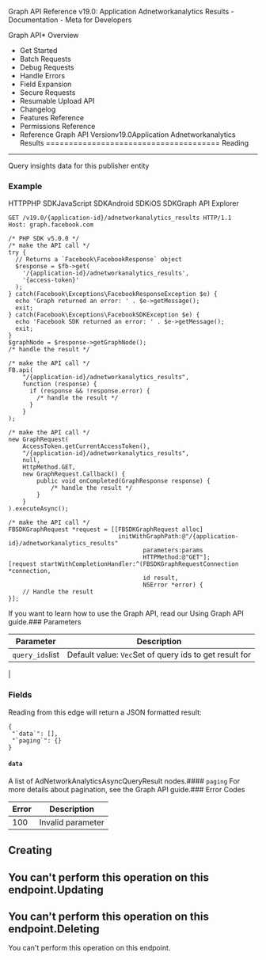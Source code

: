 Graph API Reference v19.0: Application Adnetworkanalytics Results - Documentation - Meta for Developers

Graph API* Overview
* Get Started
* Batch Requests
* Debug Requests
* Handle Errors
* Field Expansion
* Secure Requests
* Resumable Upload API
* Changelog
* Features Reference
* Permissions Reference
* Reference
Graph API Versionv19.0Application Adnetworkanalytics Results
======================================
Reading
-------
Query insights data for this publisher entity

### Example
HTTPPHP SDKJavaScript SDKAndroid SDKiOS SDKGraph API Explorer
```
GET /v19.0/{application-id}/adnetworkanalytics_results HTTP/1.1
Host: graph.facebook.com
```
```
/* PHP SDK v5.0.0 */
/* make the API call */
try {
  // Returns a `Facebook\FacebookResponse` object
  $response = $fb->get(
    '/{application-id}/adnetworkanalytics_results',
    '{access-token}'
  );
} catch(Facebook\Exceptions\FacebookResponseException $e) {
  echo 'Graph returned an error: ' . $e->getMessage();
  exit;
} catch(Facebook\Exceptions\FacebookSDKException $e) {
  echo 'Facebook SDK returned an error: ' . $e->getMessage();
  exit;
}
$graphNode = $response->getGraphNode();
/* handle the result */
```
```
/* make the API call */
FB.api(
    "/{application-id}/adnetworkanalytics_results",
    function (response) {
      if (response && !response.error) {
        /* handle the result */
      }
    }
);
```
```
/* make the API call */
new GraphRequest(
    AccessToken.getCurrentAccessToken(),
    "/{application-id}/adnetworkanalytics_results",
    null,
    HttpMethod.GET,
    new GraphRequest.Callback() {
        public void onCompleted(GraphResponse response) {
            /* handle the result */
        }
    }
).executeAsync();
```
```
/* make the API call */
FBSDKGraphRequest *request = [[FBSDKGraphRequest alloc]
                               initWithGraphPath:@"/{application-id}/adnetworkanalytics_results"
                                      parameters:params
                                      HTTPMethod:@"GET"];
[request startWithCompletionHandler:^(FBSDKGraphRequestConnection *connection,
                                      id result,
                                      NSError *error) {
    // Handle the result
}];
```
If you want to learn how to use the Graph API, read our Using Graph API guide.### Parameters

| Parameter | Description |
| --- | --- |
| `query_ids`list<string> | Default value: `Vec`Set of query ids to get result for
 |
### Fields
Reading from this edge will return a JSON formatted result:

```
{
 "`data`": [],
 "`paging`": {}
}

```
#### `data`
A list of AdNetworkAnalyticsAsyncQueryResult nodes.#### `paging`
For more details about pagination, see the Graph API guide.### Error Codes

| Error | Description |
| --- | --- |
| 100 | Invalid parameter |
Creating
--------
You can't perform this operation on this endpoint.Updating
--------
You can't perform this operation on this endpoint.Deleting
--------
You can't perform this operation on this endpoint.